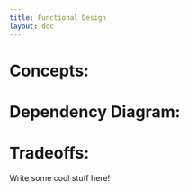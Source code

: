 ```yaml
---
title: Functional Design
layout: doc
---
```


# Concepts:

# Dependency Diagram:

# Tradeoffs:

Write some cool stuff here!
